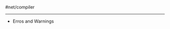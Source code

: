 #net/compiler

---

- [](https://learn.microsoft.com/en-us/dotnet/csharp/language-reference/compiler-options/errors-warnings)Erros and Warnings